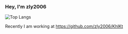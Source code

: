 ### Hey, I'm zly2006



![Top Langs](https://github-readme-stats.vercel.app/api/top-langs/?username=Mouse0w0&layout=compact&hide_border=true&hide=html,css,stylus)

Recently I am working at <https://github.com/zly2006/KhlKt>
